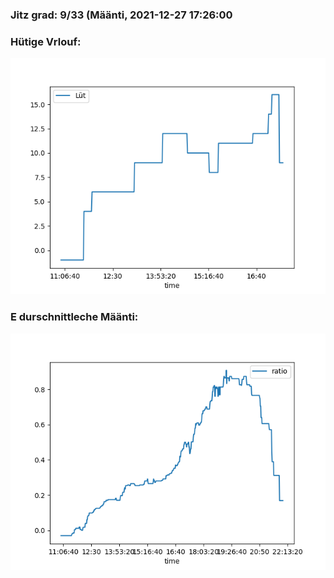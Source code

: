### Jitz grad: 9/33 (Määnti, 2021-12-27 17:26:00

### Hütige Vrlouf:
![Graph](Today.png)

### E durschnittleche Määnti:
![Graph](Määnti.png)